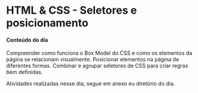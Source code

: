 # HTML & CSS - Seletores e posicionamento

#### Conteúdo do dia

Compreender como funciona o Box Model do CSS e como os elementos da página se relacionam visualmente.
Posicionar elementos na página de diferentes formas.
Combinar e agrupar seletores de CSS para criar regras bem definidas.

Atividades realizadas nesse dia, segue em anexo eu diretório do dia.